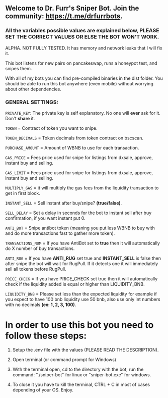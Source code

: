 ## Welcome to Dr. Furr's Sniper Bot. Join the community: https://t.me/drfurrbots.

### All the variables possible values are explained below, PLEASE SET THE CORRECT VALUES OR ELSE THE BOT WON'T WORK. 

ALPHA. NOT FULLY TESTED. It has memory and network leaks that I will fix it.

This bot listens for new pairs on pancakeswap, runs a honeypot test, and snipes them.

With all of my bots you can find pre-compiled binaries in the dist folder. You should be able to run this bot anywhere (even mobile) without worrying about other dependencies.

### GENERAL SETTINGS:

`PRIVATE_KEY`: The private key is self explanatory. No one will **ever** ask for it. Don't **share** it.

`TOKEN` = Contract of token you want to snipe.

`TOKEN_DECIMALS` = Token decimals from token contract on bscscan.

`PURCHASE_AMOUNT` = Amount of WBNB to use for each transaction.

`GAS_PRICE` = Fees price used for snipe for listings from dxsale, approve, instant buy and selling.

`GAS_LIMIT` = Fees price used for snipe for listings from dxsale, approve, instant buy and selling.

`MULTIPLY_GAS` = it will multiply the gas fees from the liquidity transaction to get in first block. 

`INSTANT_SELL` = Sell instant after buy/snipe? **(true/false)**.

`SELL_DELAY` = Set a delay in seconds for the bot to instant sell after buy confirmation, if you want instant put 0.

`ANTI_BOT` = Snipe antibot token (meaning you put less WBNB to buy with and do more transactions fast to gather more token).

`TRANSACTIONS_NUM` = If you have AntiBot set to **true** then it will automatically do X number of buy transactions.

`ANTI_RUG` = If you have **ANTI_RUG** set true and **INSTANT_SELL** is false then after snipe the bot will wait for RugPull. If it detects one it will immediately sell all tokens before RugPull.

`PRICE_CHECK` = If you have PRICE_CHECK set true then it will automatically check if the liquidity added is equal or higher than LIQUIDITY_BNB. 

`LIQUIDITY_BNB` = Please set less than the expected liquidity for example if you expect to have 100 bnb liquidity use 50 bnb, also use only int numbers with no decimals **(ex: 1, 2, 3, 100)**.

# In order to use this bot you need to follow these steps:

1. Setup the .env file with the values (PLEASE READ THE DESCRIPTION).

2. Open terminal (or command prompt for Windows)

3. With the terminal open, cd to the directory with the bot, run the command: "./sniper-bot" for linux or "sniper-bot.exe" for windows.

5. To close it you have to kill the terminal, CTRL + C in most of cases depending of your OS. Enjoy.

